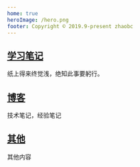 ```yaml
---
home: true
heroImage: /hero.png
footer: Copyright © 2019.9-present zhaobc
---
```


<div class="features">
  <div class="feature">
    <h2><a href="notes/">学习笔记</a></h2>
    <p>纸上得来终觉浅，绝知此事要躬行。</p>
  </div>
  <div class="feature">
    <h2><a href="blog/">博客</a></h2>
    <p>技术笔记，经验笔记</p>
  </div>
  <div class="feature">
    <h2><a href="javascript:void(0);">其他</a></h2>
    <p>其他内容</p>
  </div>
</div>
